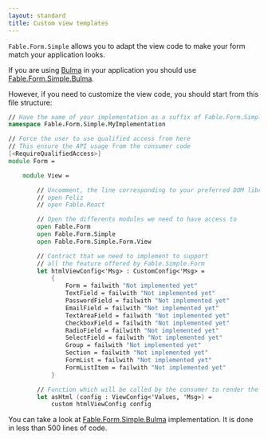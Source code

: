 ```yaml
---
layout: standard
title: Custom view templates
---
```


`Fable.Form.Simple` allows you to adapt the view code to make your form match your application looks.

If you are using [Bulma](https://bulma.io/) in your application you should use [Fable.Form.Simple.Bulma](/Fable.Form/Fable.Form.Simple.Bulma/installation.html).

However, if you need to customize the view code, you should start from this file structure:

```fsharp
// Have the name of your implementation as a suffix of Fable.Form.Simple
namespace Fable.Form.Simple.MyImplementation

// Force the user to use qualified access from here
// This ensure the API usage from the consumer code
[<RequireQualifiedAccess>]
module Form =

    module View =

        // Uncomment, the line corresponding to your preferred DOM library
        // open Feliz
        // open Fable.React

        // Open the differents modules we need to have access to
        open Fable.Form
        open Fable.Form.Simple
        open Fable.Form.Simple.Form.View

        // Contract that we need to implement to support
        // all the feature offered by Fable.Simple.Form
        let htmlViewConfig<'Msg> : CustomConfig<'Msg> =
            {
                Form = failwith "Not implemented yet"
                TextField = failwith "Not implemented yet"
                PasswordField = failwith "Not implemented yet"
                EmailField = failwith "Not implemented yet"
                TextAreaField = failwith "Not implemented yet"
                CheckboxField = failwith "Not implemented yet"
                RadioField = failwith "Not implemented yet"
                SelectField = failwith "Not implemented yet"
                Group = failwith "Not implemented yet"
                Section = failwith "Not implemented yet"
                FormList = failwith "Not implemented yet"
                FormListItem = failwith "Not implemented yet"
            }

        // Function which will be called by the consumer to render the form
        let asHtml (config : ViewConfig<'Values, 'Msg>) =
            custom htmlViewConfig config
```

You can take a look at [Fable.Form.Simple.Bulma](https://github.com/MangelMaxime/Fable.Form/blob/38a41274940e98a50b30d6991722d780ffe00189/packages/Fable.Form.Simple.Bulma/Form.fs) implementation. It is done in less than 500 lines of code.
